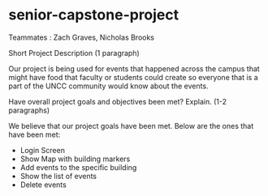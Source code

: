 # senior-capstone-project
Teammates : Zach Graves, Nicholas Brooks

Short Project Description (1 paragraph)
 
Our project is being used for events that happened across the campus that might have food that faculty or students could create so everyone that is a part of the UNCC community would know about the events.
 
 
Have overall project goals and objectives been met? Explain. (1-2 paragraphs)
 
We believe that our project goals have been met. Below are the ones that have been met:


* Login Screen
* Show Map with building markers
* Add events to the specific building
* Show the list of events
* Delete events
